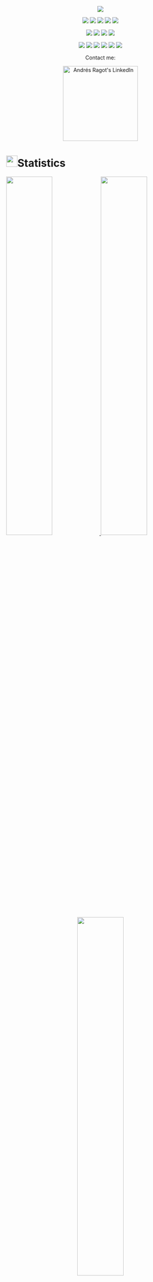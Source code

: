 <p align="center">
  <a href="https://github.com/DenverCoder1/readme-typing-svg"><img src="https://readme-typing-svg.herokuapp.com?lines=Hello+there!;I'm+Andrés+Ragot.;I+love+Unity;I+love+Unreal;I+love+learning;I+love+video+games.;&center=true&width=500&height=50"></a>
</p>
<p>
<div align="center">
  <img src="https://img.shields.io/badge/Unity-000000?style=for-the-badge&logo=unity&logoColor=#000000">
  <img src="https://img.shields.io/badge/Unreal Engine-1D1931.svg?style=for-the-badge&logo=unrealengine&logoColor=white">
  <img src="https://img.shields.io/badge/C++-00599C.svg?style=for-the-badge&logo=c%2B%2B&logoColor=#00599C">
  <img src="https://img.shields.io/badge/HTML5-F26624.svg?style=for-the-badge&logo=html5&logoColor=white">
  <img src="https://img.shields.io/badge/CSS-2465F1.svg?style=for-the-badge&logo=CSS3&logoColor=white">
</div>
</p>
<p>
<div align="center">
  <img src="https://img.shields.io/badge/GitHub-%23121011.svg?style=for-the-badge&logo=github&logoColor=white">
  <img src="https://img.shields.io/badge/Git-%23F05033.svg?style=for-the-badge&logo=git&logoColor=white">
  <img src="https://img.shields.io/badge/Visual%20Studio%20Code-0078d7.svg?style=for-the-badge&logo=visual-studio-code&logoColor=white">
  <img src="https://img.shields.io/badge/-Stackoverflow-FE7A16?style=for-the-badge&logo=stack-overflow&logoColor=white">
</div>
</p>
<p>
<div align="center">
  <img src="https://img.shields.io/badge/Adobe%20Lightroom-31A8FF.svg?style=for-the-badge&logo=Adobe%20Lightroom&logoColor=white">
  <img src="https://img.shields.io/badge/adobephotoshop-%2331A8FF.svg?style=for-the-badge&logo=adobephotoshop&logoColor=white">
  <img src="https://img.shields.io/badge/adobeillustrator-FF9A00.svg?style=for-the-badge&logo=adobeillustrator&logoColor=white">
  <img src="https://img.shields.io/badge/Trello-%23026AA7.svg?style=for-the-badge&logo=Trello&logoColor=white">
  <img src="https://img.shields.io/badge/Jira-2684FF.svg?style=for-the-badge&logo=Jira&logoColor=white">
  <img src="https://img.shields.io/badge/Notion-%23000000.svg?style=for-the-badge&logo=notion&logoColor=white">
</div>
</p>
<p align="center">Contact me:</p>
<p>
<div align="center">
	<a href="https://www.linkedin.com/in/andr%C3%A9s-alejandro-ragot-padra-3065a5241/" rel="nofollow">
  		<img alt="Andrés Ragot's LinkedIn" width="200px" src="https://img.shields.io/badge/LinkedIn-0A66C2.svg?style=for-the-badge&logo=LinkedIn&logoColor=#0A66C2">
	</a>
</div>
</p>
<h1><img src="https://media4.giphy.com/media/MIGbtLZoVjbl0bYbAd/giphy.gif?cid=ecf05e472t2h0i8d7dcjaoau9iqtchhr899hxmpxzzgc7lyw&rid=giphy.gif" width="30">Statistics</h1>
<p align="left">
  <a href="https://www.andresragot.github.io/">
    <img width="49.5%" src="https://github-readme-stats.vercel.app/api?username=andresragot&show_icons=true&include_all_commits=true&theme=radical&hide_border=true">
    <img width="49.5%" src="https://github-readme-streak-stats.herokuapp.com/?user=andresragot&theme=radical&hide_border=true">		  
  </a>
</p>
<br>
<p align="center">
  <a href="http://torrinleonard.com/">
    <img width="49.5%" src="https://github-readme-stats.vercel.app/api/top-langs/?username=andresragot&theme=radical&bg_color=282828&hide_border=true&include_all_commits=true&count_private=true&layout=compact">
  </a>
</p>

## <img src="https://media1.giphy.com/media/Q8PQ1KuarrYucCMVTJ/giphy.gif?cid=ecf05e47odgm8bs8cmb8cf1ijmfzqaeeu9fzmx6nbcv06ky2&rid=giphy.gif" width="30"> Current Projects
<ul>			
	<li><i><a href="https://github.com/andresragot/RanasRatas">Remake of 'Ranas Insanas'</a></i>:<ul><li>An online platformer game built in Unity (Under construction)</li></ul></li>
	<li><i><a href="https://github.com/andresragot/PlayerMovementUnreal">PlayerMovement in Unreal</a></i>:<ul><li>Code for an third person RPG movement in Unreal Engine with wall running, crouching, sliding, dashing, ground pounding, etc... (Under construction)</li></ul></li>
</ul>

## <img src="https://user-images.githubusercontent.com/82110564/189553856-2e7f8f30-80b4-484f-bfaa-9e5eb10f24e5.gif" width="30">About Me

I´m Andrés Ragot, A Videogame developer always wanting to know more and more about coding.

Here are some things about me:

  - 🌱 I’m currently learning Unreal Engine
  - 📫 How to reach me: andresragot99@gmail.com
  - 🌎 I speak English, Spanish and French
  - 🎮 [Built Games](https://andresragot.itch.io/)


<!--
**andresragot/andresragot** is a ✨ _special_ ✨ repository because its `README.md` (this file) appears on your GitHub profile.

Here are some ideas to get you started:

- 🔭 I’m currently working on ...
- 🌱 I’m currently learning ...
- 👯 I’m looking to collaborate on ...
- 🤔 I’m looking for help with ...
- 💬 Ask me about ...
- 📫 How to reach me: ...
- 😄 Pronouns: ...
- ⚡ Fun fact: ...
-->
